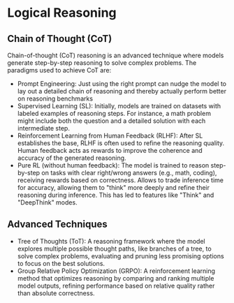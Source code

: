 # Logical Reasoning

## Chain of Thought (CoT)

Chain-of-thought (CoT) reasoning is an advanced technique where models generate step-by-step reasoning to solve complex problems. The paradigms used to achieve CoT are:

- Prompt Engineering: Just using the right prompt can nudge the model to lay out a detailed chain of reasoning and thereby actually perform better on reasoning benchmarks
- Supervised Learning (SL): Initially, models are trained on datasets with labeled examples of reasoning steps. For instance, a math problem might include both the question and a detailed solution with each intermediate step.
- Reinforcement Learning from Human Feedback (RLHF): After SL establishes the base, RLHF is often used to refine the reasoning quality. Human feedback acts as rewards to improve the coherence and accuracy of the generated reasoning.
- Pure RL (without human feedback): The model is trained to reason step-by-step on tasks with clear right/wrong answers (e.g., math, coding), receiving rewards based on correctness. Allows to trade inference time for accuracy, allowing them to "think" more deeply and refine their reasoning during inference. This has led to features like "Think" and "DeepThink" modes.

## Advanced Techniques

- Tree of Thoughts (ToT): A reasoning framework where the model explores multiple possible thought paths, like branches of a tree, to solve complex problems, evaluating and pruning less promising options to focus on the best solutions.
- Group Relative Policy Optimization (GRPO): A reinforcement learning method that optimizes reasoning by comparing and ranking multiple model outputs, refining performance based on relative quality rather than absolute correctness.